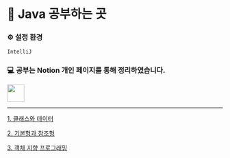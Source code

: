 # 📌 Java 공부하는 곳

### ⚙️ 설정 환경
`IntelliJ`

### 💻 공부는 Notion 개인 페이지를 통해 정리하였습니다.
<a href="https://www.notion.so/moondongmin/Java-50b0d93eb3dd42a7a79b0cff3883ed65">
<img src="https://img.shields.io/badge/Notion-black?style=flat&logo=Notion&logoColor=white"
height="40px"/></a>
<br>

---
[1. 클래스와 데이터](https://www.notion.so/moondongmin/1-4733165a8f604db2bc045a6ddbddd98d)

[2. 기본형과 참조형](https://www.notion.so/2-0793cb9e487f4b448b743ee8324360c1?pvs=21)

[3. 객체 지향 프로그래밍](https://www.notion.so/3-da36df097d6b4ac1b8aa92d5de41f539?pvs=21)

